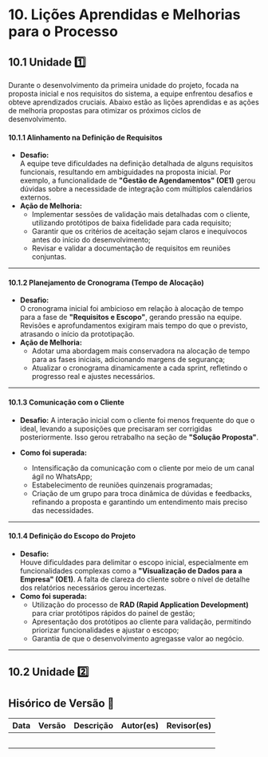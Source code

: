 # 10. **Lições Aprendidas e Melhorias para o Processo** 

## 10.1 **Unidade** 1️⃣
Durante o desenvolvimento da primeira unidade do projeto, focada na proposta inicial e nos requisitos do sistema, a equipe enfrentou desafios e obteve aprendizados cruciais. Abaixo estão as lições aprendidas e as ações de melhoria propostas para otimizar os próximos ciclos de desenvolvimento.

#### 10.1.1 **Alinhamento na Definição de Requisitos**
- **Desafio:**  
  A equipe teve dificuldades na definição detalhada de alguns requisitos funcionais, resultando em ambiguidades na proposta inicial. Por exemplo, a funcionalidade de **"Gestão de Agendamentos" (OE1)** gerou dúvidas sobre a necessidade de integração com múltiplos calendários externos.
- **Ação de Melhoria:**  
    - Implementar sessões de validação mais detalhadas com o cliente, utilizando protótipos de baixa fidelidade para cada requisito;
    - Garantir que os critérios de aceitação sejam claros e inequívocos antes do início do desenvolvimento;
    - Revisar e validar a documentação de requisitos em reuniões conjuntas.

---

#### 10.1.2 **Planejamento de Cronograma (Tempo de Alocação)**
- **Desafio:**  
  O cronograma inicial foi ambicioso em relação à alocação de tempo para a fase de **"Requisitos e Escopo"**, gerando pressão na equipe. Revisões e aprofundamentos exigiram mais tempo do que o previsto, atrasando o início da prototipação.
- **Ação de Melhoria:**  
    - Adotar uma abordagem mais conservadora na alocação de tempo para as fases iniciais, adicionando margens de segurança;
    - Atualizar o cronograma dinamicamente a cada sprint, refletindo o progresso real e ajustes necessários.

---

#### 10.1.3 **Comunicação com o Cliente**
- **Desafio:**
A interação inicial com o cliente foi menos frequente do que o ideal, levando a suposições que precisaram ser corrigidas posteriormente. Isso gerou retrabalho na seção de **"Solução Proposta"**.

- **Como foi superada:**  
    - Intensificação da comunicação com o cliente por meio de um canal ágil no WhatsApp;
    - Estabelecimento de reuniões quinzenais programadas;
    - Criação de um grupo para troca dinâmica de dúvidas e feedbacks, refinando a proposta e garantindo um entendimento mais preciso das necessidades.

---

#### 10.1.4 **Definição do Escopo do Projeto**

- **Desafio:**  
  Houve dificuldades para delimitar o escopo inicial, especialmente em funcionalidades complexas como a **"Visualização de Dados para a Empresa" (OE1)**. A falta de clareza do cliente sobre o nível de detalhe dos relatórios necessários gerou incertezas.
- **Como foi superada:**  
    - Utilização do processo de **RAD (Rapid Application Development)** para criar protótipos rápidos do painel de gestão;
    - Apresentação dos protótipos ao cliente para validação, permitindo priorizar funcionalidades e ajustar o escopo;
    - Garantia de que o desenvolvimento agregasse valor ao negócio.

---

## 10.2 **Unidade** 2️⃣

## Hisórico de Versão 🔄

| Data       | Versão | Descrição                                         | Autor(es)        | Revisor(es)     |
|------------|--------|---------------------------------------------------|------------------|-----------------|
|            |        |                                                   |                  |                 |
|            |        |                                                   |                  |                 |
|            |        |                                                   |                  |                 |
|            |        |                                                   |                  |                 |
|            |        |                                                   |                  |                 |

